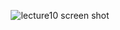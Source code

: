 <p align="center">
  <img src="https://github.com/terryps/CS193p/assets/46099019/063f9498-6cb4-49f6-a079-32922d18b08a" alt="lecture10 screen shot">
</p>

